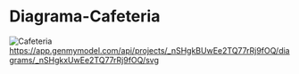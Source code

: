 # Diagrama-Cafeteria
![Cafeteria](https://user-images.githubusercontent.com/109568863/184271736-7f261018-a7bc-42ce-901e-2dbe452de74a.png)
https://app.genmymodel.com/api/projects/_nSHgkBUwEe2TQ77rRj9fOQ/diagrams/_nSHgkxUwEe2TQ77rRj9fOQ/svg
